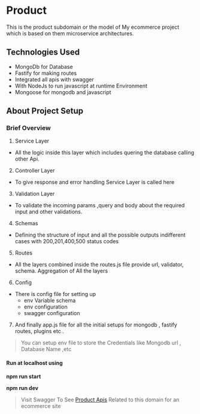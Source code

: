 # Product
This is the product subdomain or the model of My ecommerce project which is based on them microservice architectures.

## Technologies Used
- MongoDb for Database 
- Fastify for making routes 
- Integrated all apis with swagger 
- With NodeJs to run javascript at runtime Environment 
- Mongoose for mongodb and javascript

## About Project Setup
### Brief Overview 
1. Service Layer 
  - All the logic inside this layer which includes quering the database calling other Api.
2. Controller Layer  
 - To give response and error handling  Service Layer is called here
3. Validation Layer
  - To validate the incoming params ,query and body about the required input and other validations.
4. Schemas
 - Defining the structure of input and all the possible outputs indifferent cases with 200,201,400,500 status codes 
5. Routes
 - All the layers  combined inside the routes.js file provide url, validator, schema. Aggregation of All the layers
6. Config 
 - There is config file for setting up 
    - env Variable schema
    - env configuration
    - swagger configuration
 
7. And finally app.js file for all the initial setups for mongodb , fastify routes, plugins etc .

> You can setup env file to store the Credentials like Mongodb url , Database Name ,etc

#### Run at localhost using 
   **npm run start** 

   **npm run dev**


> Visit Swagger To See [Product Apis](https://colossalproduct.herokuapp.com/documentation/static/index.html#) Related to this domain for an ecommerce site


